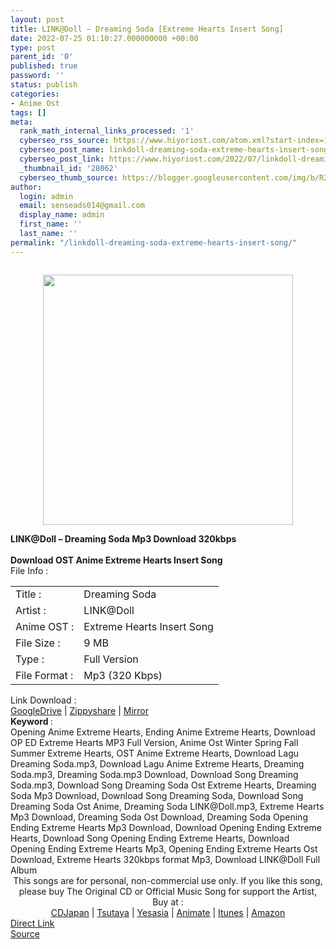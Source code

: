 ```yaml
---
layout: post
title: LINK@Doll – Dreaming Soda [Extreme Hearts Insert Song]
date: 2022-07-25 01:10:27.000000000 +00:00
type: post
parent_id: '0'
published: true
password: ''
status: publish
categories:
- Anime Ost
tags: []
meta:
  rank_math_internal_links_processed: '1'
  cyberseo_rss_source: https://www.hiyoriost.com/atom.xml?start-index=1
  cyberseo_post_name: linkdoll-dreaming-soda-extreme-hearts-insert-song
  cyberseo_post_link: https://www.hiyoriost.com/2022/07/linkdoll-dreaming-soda-extreme-hearts.html
  _thumbnail_id: '28062'
  cyberseo_thumb_source: https://blogger.googleusercontent.com/img/b/R29vZ2xl/AVvXsEj4kqGEscZACpK5sn8rsUsHRDNLWAzyATNtMmzHTcX8SL5YALhSfcSsqKyRf_9K1eiNqHKKEDThJXcBn9Fl_9RLOrCdvNkQVC4bZLccL5R18AcL4NEnb6AABbsEZpFfgHsmFBE_jw1kheJduwZfBPKLAN2Qc6BH6jUsxWu2wnbfKEy_ZKSnNRDp2r3t/s400/cover%20%2867%29.jpg
author:
  login: admin
  email: senseads014@gmail.com
  display_name: admin
  first_name: ''
  last_name: ''
permalink: "/linkdoll-dreaming-soda-extreme-hearts-insert-song/"
---
```

<div class="separator" style="clear: both"><a href="https://blogger.googleusercontent.com/img/b/R29vZ2xl/AVvXsEj4kqGEscZACpK5sn8rsUsHRDNLWAzyATNtMmzHTcX8SL5YALhSfcSsqKyRf_9K1eiNqHKKEDThJXcBn9Fl_9RLOrCdvNkQVC4bZLccL5R18AcL4NEnb6AABbsEZpFfgHsmFBE_jw1kheJduwZfBPKLAN2Qc6BH6jUsxWu2wnbfKEy_ZKSnNRDp2r3t/s600/cover%20%2867%29.jpg" style="display: block;padding: 1em 0;text-align: center"><img alt border="0" data-original-height="600" data-original-width="600" src="{{ site.baseurl }}/assets/2022/07/cover%20%2867%29.jpg" width="400" /></a></div>
<div class="judulpost">
<b>LINK@Doll – Dreaming Soda Mp3 Download 320kbps<br />
<br />
Download OST Anime Extreme Hearts Insert Song</b>
</div>
<div class="linkdownload">File Info : </div>
<div class="info2" id="Info">
<table>
<tbody>
<tr>
<td class="tablex">Title :</td>
<td>Dreaming Soda</td>
</tr>
<tr>
<td class="tablex">Artist :</td>
<td>LINK@Doll</td>
</tr>
<tr>
<td class="tablex">Anime OST :</td>
<td>Extreme Hearts Insert Song</td>
</tr>
<tr>
<td class="tablex">File Size :</td>
<td>9 MB</td>
</tr>
<tr>
<td class="tablex">Type :</td>
<td>Full Version</td>
</tr>
<tr>
<td class="tablex">File Format :</td>
<td>Mp3 (320 Kbps)</td>
</tr>
</tbody>
</table>
</div>
<div class="linkdownload">Link Download : </div>
<div class="listdl"><a href="https://drive.google.com/file/d/1fnByu33ZIjZ33yPt0T-jzTf8W3yxs4zr/view?usp=drivesdk" rel="nofollow noopener" target="_blank">GoogleDrive</a> | <a href="https://www101.zippyshare.com/v/aQSRShxw/file.html" rel="nofollow noopener" target="_blank">Zippyshare</a> | <a href="https://mir.cr/08PVKSM4" rel="nofollow noopener" target="_blank">Mirror</a></div>
<div class="keywordz"><b>Keyword </b> :
<div class="tagser">Opening Anime Extreme Hearts, Ending Anime Extreme Hearts, Download OP ED Extreme Hearts MP3 Full Version, Anime Ost Winter Spring Fall Summer Extreme Hearts, OST Anime Extreme Hearts, Download Lagu Dreaming Soda.mp3, Download Lagu Anime Extreme Hearts, Dreaming Soda.mp3, Dreaming Soda.mp3 Download, Download Song Dreaming Soda.mp3, Download Song Dreaming Soda Ost Extreme Hearts, Dreaming Soda Mp3 Download, Download Song Dreaming Soda, Download Song Dreaming Soda Ost Anime, Dreaming Soda LINK@Doll.mp3, Extreme Hearts Mp3 Download, Dreaming Soda Ost Download, Dreaming Soda Opening Ending Extreme Hearts Mp3 Download, Download Opening Ending Extreme Hearts, Download Song Opening Ending Extreme Hearts, Download Opening Ending Extreme Hearts Mp3, Opening Ending Extreme Hearts Ost Download, Extreme Hearts 320kbps format Mp3, Download LINK@Doll Full Album</div>
</div>
<div class="buycd" align="center">This songs are for personal, non-commercial use only. If you like this song, please buy The Original CD or Official Music Song for support the Artist, Buy at : <br /><a href="https://www.cdjapan.co.jp/" target="_blank" rel="noopener">CDJapan</a> | <a href="https://shop.tsutaya.co.jp/" target="_blank" rel="noopener">Tsutaya</a> | <a href="https://www.yesasia.com/" target="_blank" rel="noopener">Yesasia</a> | <a href="https://www.animate-onlineshop.jp/" target="_blank" rel="noopener">Animate</a> | <a href="https://www.apple.com/jp/itunes" target="_blank" rel="noopener">Itunes</a> | <a href="https://amazon.co.jp/" target="_blank" rel="noopener">Amazon</a>
</div>
<div class="divbtn"> <a href="https://handymansurrender.com/fihup8buzv?key=94550f7ce39444073321dde3b8782f97" class="btn"><i class="fa fa-download"></i> Direct Link</a> <br /><a href="https://www.hiyoriost.com/2022/07/linkdoll-dreaming-soda-extreme-hearts.html">Source</a> </div>

